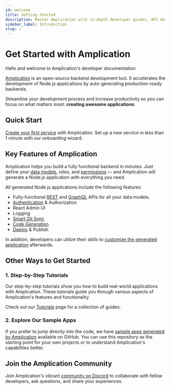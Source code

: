 ```yaml
---
id: welcome
title: Getting Started
description: Master Amplication with in-depth developer guides, API details, and tutorials.
sidebar_label: Introduction
slug: /
---
```


# Get Started with Amplication

Hello and welcome to Amplication's developer documentation.

[Amplication](/about/) is an open-source backend development tool. It accelerates the development of Node.js applications by auto-generating production-ready backends.

Streamline your development process and increase productivity so you can focus on what matters most: **creating awesome applications**.

## Quick Start

[Create your first service](/first-service/) with Amplication.
Set up a new service in less than 1 minute with our onboarding wizard.

## Key Features of Amplication

Amplication helps you build a fully functional backend in minutes. Just define your [data models](/how-to/create-entity/), roles, and [permissions](/how-to/set-access-permissions/) — and Amplication will generate a Node.js application with everything you need.

All generated Node.js applications include the following features:

- Fully-functional [REST](/api/#rest-api) and [GraphQL](/api/#graphql-api) APIs for all your data models.
- [Authentication](/authentication/) & Authorization
- React Admin UI
- Logging
- [Smart Git Sync](/smart-git-sync/)
- [Code Generation](/getting-started/view-generated-code/)
- [Deploy](/deploy/) & Publish

In addition, developers can utilize their skills to [customize the generated application](/how-to/custom-code/) afterwards.

## Other Ways to Get Started

### 1. Step-by-Step Tutorials

Our step-by-step tutorials show you how to build real-world applications with Amplication. These tutorials guide you through various aspects of Amplication's features and functionality.

Check out our [Tutorials](/tutorials/) page for a collection of guides.

### 2. Explore Our Sample Apps

If you prefer to jump directly into the code, we have [sample apps generated by Amplication](https://github.com/amplication/sample-app) available on GitHub. You can use this repository as the starting point for your own projects or to understand Amplication's capabilities better.

## Join the Amplication Community

Join Amplication's vibrant [community on Discord](https://amplication.com/discord) to collaborate with fellow developers, ask questions, and share your experiences.